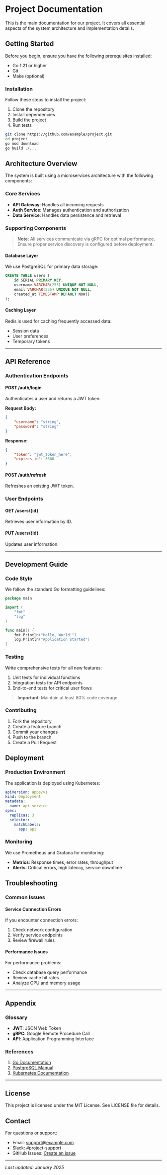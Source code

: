 # Project Documentation

This is the main documentation for our project. It covers all essential aspects of the system architecture and implementation details.

## Getting Started

Before you begin, ensure you have the following prerequisites installed:

- Go 1.21 or higher
- Git
- Make (optional)

### Installation

Follow these steps to install the project:

1. Clone the repository
2. Install dependencies
3. Build the project
4. Run tests

```bash
git clone https://github.com/example/project.git
cd project
go mod download
go build ./...
```

## Architecture Overview

The system is built using a microservices architecture with the following components:

### Core Services

- **API Gateway**: Handles all incoming requests
- **Auth Service**: Manages authentication and authorization
- **Data Service**: Handles data persistence and retrieval

### Supporting Components

> **Note**: All services communicate via gRPC for optimal performance.
> Ensure proper service discovery is configured before deployment.

#### Database Layer

We use PostgreSQL for primary data storage:

```sql
CREATE TABLE users (
    id SERIAL PRIMARY KEY,
    username VARCHAR(255) UNIQUE NOT NULL,
    email VARCHAR(255) UNIQUE NOT NULL,
    created_at TIMESTAMP DEFAULT NOW()
);
```

#### Caching Layer

Redis is used for caching frequently accessed data:

- Session data
- User preferences
- Temporary tokens

---

## API Reference

### Authentication Endpoints

#### POST /auth/login

Authenticates a user and returns a JWT token.

**Request Body:**
```json
{
    "username": "string",
    "password": "string"
}
```

**Response:**
```json
{
    "token": "jwt_token_here",
    "expires_in": 3600
}
```

#### POST /auth/refresh

Refreshes an existing JWT token.

### User Endpoints

#### GET /users/{id}

Retrieves user information by ID.

#### PUT /users/{id}

Updates user information.

---

## Development Guide

### Code Style

We follow the standard Go formatting guidelines:

```go
package main

import (
    "fmt"
    "log"
)

func main() {
    fmt.Println("Hello, World!")
    log.Println("Application started")
}
```

### Testing

Write comprehensive tests for all new features:

1. Unit tests for individual functions
2. Integration tests for API endpoints
3. End-to-end tests for critical user flows

> **Important**: Maintain at least 80% code coverage.

### Contributing

1. Fork the repository
2. Create a feature branch
3. Commit your changes
4. Push to the branch
5. Create a Pull Request

## Deployment

### Production Environment

The application is deployed using Kubernetes:

```yaml
apiVersion: apps/v1
kind: Deployment
metadata:
  name: api-service
spec:
  replicas: 3
  selector:
    matchLabels:
      app: api
```

### Monitoring

We use Prometheus and Grafana for monitoring:

- **Metrics**: Response times, error rates, throughput
- **Alerts**: Critical errors, high latency, service downtime

## Troubleshooting

### Common Issues

#### Service Connection Errors

If you encounter connection errors:

1. Check network configuration
2. Verify service endpoints
3. Review firewall rules

#### Performance Issues

For performance problems:

- Check database query performance
- Review cache hit rates
- Analyze CPU and memory usage

---

## Appendix

### Glossary

- **JWT**: JSON Web Token
- **gRPC**: Google Remote Procedure Call
- **API**: Application Programming Interface

### References

1. [Go Documentation](https://golang.org/doc/)
2. [PostgreSQL Manual](https://www.postgresql.org/docs/)
3. [Kubernetes Documentation](https://kubernetes.io/docs/)

---

## License

This project is licensed under the MIT License. See LICENSE file for details.

## Contact

For questions or support:

- Email: support@example.com
- Slack: #project-support
- GitHub Issues: [Create an issue](https://github.com/example/project/issues)

---

*Last updated: January 2025*